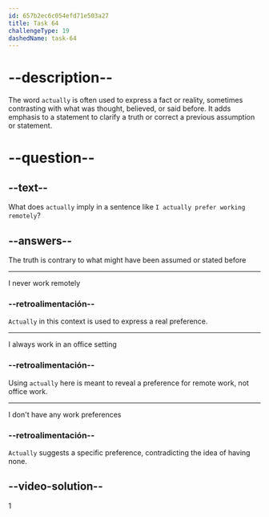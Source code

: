 ```yaml
---
id: 657b2ec6c054efd71e503a27
title: Task 64
challengeType: 19
dashedName: task-64
---
```


# --description--

The word `actually` is often used to express a fact or reality, sometimes contrasting with what was thought, believed, or said before. It adds emphasis to a statement to clarify a truth or correct a previous assumption or statement.

# --question--

## --text--

What does `actually` imply in a sentence like `I actually prefer working remotely`?

## --answers--

The truth is contrary to what might have been assumed or stated before

---

I never work remotely

### --retroalimentación--

`Actually` in this context is used to express a real preference.

---

I always work in an office setting

### --retroalimentación--

Using `actually` here is meant to reveal a preference for remote work, not office work.

---

I don't have any work preferences

### --retroalimentación--

`Actually` suggests a specific preference, contradicting the idea of having none.

## --video-solution--

1
